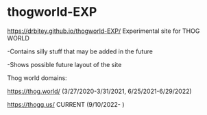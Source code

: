 # thogworld-EXP
https://drbitey.github.io/thogworld-EXP/
Experimental site for THOG WORLD

-Contains silly stuff that may be added in the future

-Shows possible future layout of the site

Thog world domains:

https://thog.world/ (3/27/2020-3/31/2021, 6/25/2021-6/29/2022)

https://thogg.us/ CURRENT (9/10/2022- )
